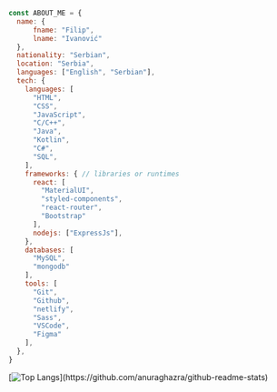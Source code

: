 ```js
const ABOUT_ME = {
  name: {
      fname: "Filip",
      lname: "Ivanović"
  },
  nationality: "Serbian",
  location: "Serbia",
  languages: ["English", "Serbian"],
  tech: {
    languages: [
      "HTML",
      "CSS",
      "JavaScript",
      "C/C++",
      "Java",
      "Kotlin",
      "C#",
      "SQL",
    ],
    frameworks: { // libraries or runtimes
      react: [
        "MaterialUI", 
        "styled-components",
        "react-router", 
        "Bootstrap"
      ],
      nodejs: ["ExpressJs"],
    },
    databases: [
      "MySQL", 
      "mongodb"
    ],
    tools: [
      "Git", 
      "Github", 
      "netlify", 
      "Sass", 
      "VSCode",
      "Figma"
    ],
  },
}
```
[![Top Langs](https://github-readme-stats.vercel.app/api/top-langs/?username=alkanoidev&layout=compact&langs_count=10&theme=react&hide_border=true&exclude_repo=map-generator')](https://github.com/anuraghazra/github-readme-stats)

